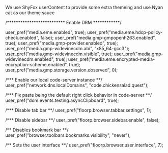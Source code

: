 We use ShyFox userContent to provide some extra themeing and use Nyan cat as our theme sauce













/**************************
Enable DRM
************/

user_pref("media.eme.enabled", true);
user_pref("media.eme.hdcp-policy-check.enabled", false);
user_pref("media.gmp-gmpopenh263.enabled", true);
user_pref("media.gmp-provider.enabled", true);
user_pref("media.gmp-widevinecdm.abi", "x85_64-gcc3");
user_pref("media.gmp-widevinecdm.visible", true);
user_pref("media.gmp-widevinecdm.enabled", true);
user_pref("media.eme.encrypted-media-encryption-scheme.enabled", true);
user_pref("media.gmp.storage.version.observed", 0);

/***
Enable our local code-server instance
**/
user_pref("network.dns.localDomains", "code.chickensalad.quest");

/***
Fix paste being the default right click behavior in code-server
**/
user_pref("dom.events.testing.asyncClipboard", true);

/***
Disable tab bar
**/
user_pref("floorp.browser.tabbar.settings", 1);

/***
Disable sidebar
**/
user_pref("floorp.browser.sidebar.enable", false);

/**
Disables bookmark bar
**/
user_pref("browser.toolbars.bookmarks.visibility", "never");

/**
Sets the user interface
**/
user_pref("floorp.browser.user.interface", 7);